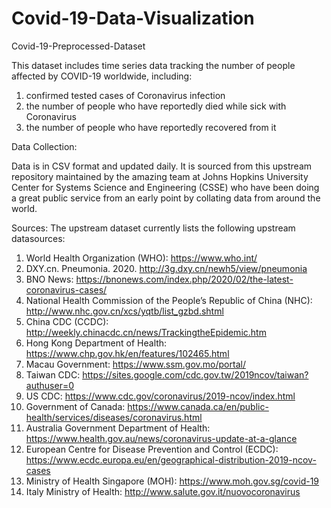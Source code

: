 # Covid-19-Data-Visualization
Covid-19-Preprocessed-Dataset

This dataset includes time series data tracking the number of people affected by COVID-19 worldwide, including:

1. confirmed tested cases of Coronavirus infection
2. the number of people who have reportedly died while sick with Coronavirus
3. the number of people who have reportedly recovered from it

Data Collection:

Data is in CSV format and updated daily. It is sourced from this upstream repository maintained by the amazing team at Johns Hopkins University Center for Systems Science and Engineering (CSSE) who have been doing a great public service from an early point by collating data from around the world.

Sources:
The upstream dataset currently lists the following upstream datasources:

1. World Health Organization (WHO): https://www.who.int/
2. DXY.cn. Pneumonia. 2020. http://3g.dxy.cn/newh5/view/pneumonia
3. BNO News: https://bnonews.com/index.php/2020/02/the-latest-coronavirus-cases/
4. National Health Commission of the People’s Republic of China (NHC): http://www.nhc.gov.cn/xcs/yqtb/list_gzbd.shtml
5. China CDC (CCDC): http://weekly.chinacdc.cn/news/TrackingtheEpidemic.htm
6. Hong Kong Department of Health: https://www.chp.gov.hk/en/features/102465.html
7. Macau Government: https://www.ssm.gov.mo/portal/
8. Taiwan CDC: https://sites.google.com/cdc.gov.tw/2019ncov/taiwan?authuser=0
9. US CDC: https://www.cdc.gov/coronavirus/2019-ncov/index.html
10. Government of Canada: https://www.canada.ca/en/public-health/services/diseases/coronavirus.html
11. Australia Government Department of Health: https://www.health.gov.au/news/coronavirus-update-at-a-glance
12. European Centre for Disease Prevention and Control (ECDC): https://www.ecdc.europa.eu/en/geographical-distribution-2019-ncov-cases
13. Ministry of Health Singapore (MOH): https://www.moh.gov.sg/covid-19
14. Italy Ministry of Health: http://www.salute.gov.it/nuovocoronavirus
